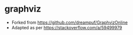# graphviz

- Forked from https://github.com/dreampuf/GraphvizOnline
- Adapted as per https://stackoverflow.com/a/59499979